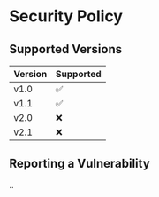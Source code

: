 # Security Policy

## Supported Versions


| Version | Supported          |
| ------- | ------------------ |
| v1.0    | :white_check_mark: |
| v1.1    | :white_check_mark: |
| v2.0    | :x:                |
| v2.1    | :x:                |

## Reporting a Vulnerability

..
